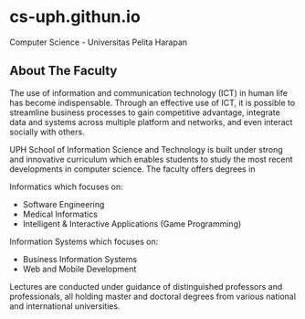 # cs-uph.githun.io
Computer Science - Universitas Pelita Harapan

## About The Faculty
The use of information and communication technology (ICT) in human life has become indispensable. Through an effective use of ICT, it is possible to streamline business processes to gain competitive advantage, integrate data and systems across multiple platform and networks, and even interact socially with others.

UPH School of Information Science and Technology is built under strong and innovative curriculum which enables students to study the most recent developments in computer science. The faculty offers degrees in
 
Informatics which focuses on:
- Software Engineering
- Medical Informatics
- Intelligent & Interactive Applications (Game Programming)

Information Systems which focuses on:
- Business Information Systems
- Web and Mobile Development

Lectures are conducted under guidance of distinguished professors and professionals, all holding master and doctoral degrees from various national and international universities.
